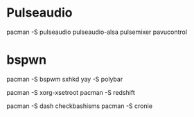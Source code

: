 # Pulseaudio
pacman -S pulseaudio pulseaudio-alsa pulsemixer pavucontrol

# bspwn
pacman -S bspwm sxhkd
yay -S polybar

pacman -S xorg-xsetroot
pacman -S redshift

pacman -S dash checkbashisms
pacman -S cronie
